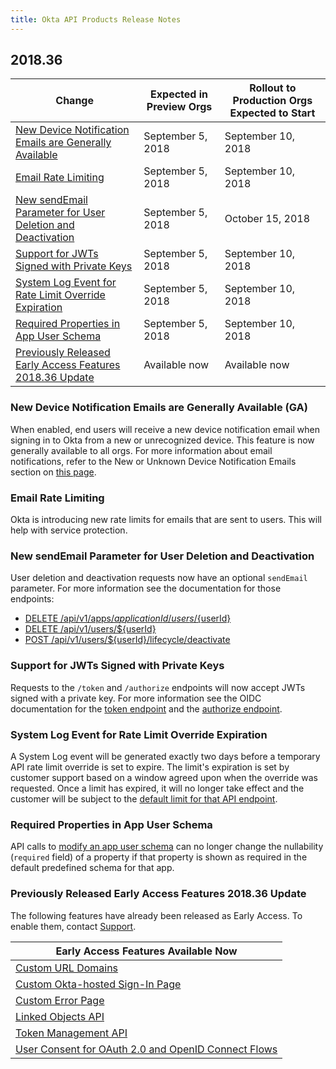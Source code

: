 ```yaml
---
title: Okta API Products Release Notes
---
```


## 2018.36

| Change                                                                                                                    | Expected in Preview Orgs | Rollout to Production Orgs Expected to Start |
| ------------------------------------------------------------------------------------------------------------------------- | ------------------------ | -------------------------------------------- |
| [New Device Notification Emails are Generally Available](#new-device-notification-emails-are-generally-available-ga)        | September 5, 2018        | September 10, 2018                           |
| [Email Rate Limiting](#email-rate-limiting)                                                                               | September 5, 2018        | September 10, 2018                           |
| [New sendEmail Parameter for User Deletion and Deactivation](#new-sendemail-parameter-for-user-deletion-and-deactivation) | September 5, 2018        | October 15, 2018                             |
| [Support for JWTs Signed with Private Keys](#support-for-jwts-signed-with-private-keys)                                   | September 5, 2018        | September 10, 2018                           |
| [System Log Event for Rate Limit Override Expiration](#system-log-event-for-rate-limit-override-expiration)               | September 5, 2018        | September 10, 2018                           |
| [Required Properties in App User Schema](#required-properties-in-app-user-schema)                                         | September 5, 2018        | September 10, 2018                           |
| [Previously Released Early Access Features 2018.36 Update](#previously-released-early-access-features-2018-36-update)     | Available now            | Available now                                |

### New Device Notification Emails are Generally Available (GA)

When enabled, end users will receive a new device notification email when signing in to Okta from a new or unrecognized device. This feature is now generally available to all orgs. For more information about email notifications, refer to the New or Unknown Device Notification Emails section on [this page](https://help.okta.com/en/prod/Content/Topics/Security/Security_General.htm). <!--OKTA-186366-->

### Email Rate Limiting

Okta is introducing new rate limits for emails that are sent to users. This will help with service protection. <!--OKTA-186424-->

### New sendEmail Parameter for User Deletion and Deactivation

User deletion and deactivation requests now have an optional `sendEmail` parameter. For more information see the documentation for those endpoints:

* [DELETE /api/v1/apps/${applicationId}/users/${userId}](/docs/reference/api/apps/#remove-user-from-application)
* [DELETE /api/v1/users/${userId}](/docs/reference/api/users/#delete-user)
* [POST /api/v1/users/${userId}/lifecycle/deactivate](/docs/reference/api/users/#deactivate-user)

<!--OKTA-185729-->

### Support for JWTs Signed with Private Keys

Requests to the `/token` and `/authorize` endpoints will now accept JWTs signed with a private key. For more information see the OIDC documentation for the [token endpoint](/docs/reference/api/oidc/#token) and the [authorize endpoint](/docs/reference/api/oidc/#authorize). <!--OKTA-181514 + OKTA-186410-->

### System Log Event for Rate Limit Override Expiration

A System Log event will be generated exactly two days before a temporary API rate limit override is set to expire. The limit's expiration is set by customer support based on a window agreed upon when the override was requested. Once a limit has expired, it will no longer take effect and the customer will be subject to the [default limit for that API endpoint](/docs/reference/rate-limits/). <!--OKTA-173997-->

### Required Properties in App User Schema

API calls to [modify an app user schema](/docs/reference/api/schemas/#update-app-user-profile-schema-property) can no longer change the nullability (`required` field) of a property if that property is shown as required in the default predefined schema for that app. <!--OKTA-177449-->

### Previously Released Early Access Features 2018.36 Update

The following features have already been released as Early Access. To enable them, contact [Support](https://support.okta.com/help/open_case).

| Early Access Features Available Now                                                                                                 |
| ----------------------------------------------------------------------------------------------------------------------------------- |
| [Custom URL Domains](#custom-url-domains-are-in-early-access)                                                                       |
| [Custom Okta-hosted Sign-In Page](#custom-okta-hosted-sign-in-page-is-in-early-access)                                              |
| [Custom Error Page](#custom-error-page-is-in-early-access)                                                                          |
| [Linked Objects API](#linked-objects-api-in-early-access-ea)                                                                        |
| [Token Management API](#token-management-api-is-in-early-access-ea)                                                                 |
| [User Consent for OAuth 2.0 and OpenID Connect Flows](#user-consent-for-oauth-20-and-openid-connect-flows-in-early-availability-ea)  |
